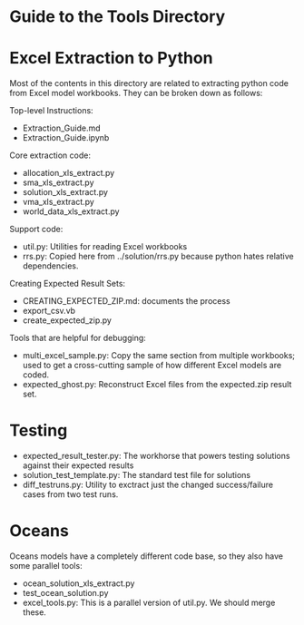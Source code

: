 # Guide to the Tools Directory

# Excel Extraction to Python

Most of the contents in this directory are related to extracting python code from Excel model workbooks.
They can be broken down as follows:

Top-level Instructions:
 * Extraction_Guide.md
 * Extraction_Guide.ipynb

Core extraction code:
 * allocation_xls_extract.py
 * sma_xls_extract.py
 * solution_xls_extract.py
 * vma_xls_extract.py
 * world_data_xls_extract.py

Support code:
 * util<area>.py:  Utilities for reading Excel workbooks
 * rrs<area>.py: Copied here from ../solution/rrs.py because python hates relative dependencies.

Creating Expected Result Sets:
 * CREATING_EXPECTED_ZIP.md: documents the process
 * export_csv.vb
 * create_expected_zip.py

Tools that are helpful for debugging:
 * multi_excel_sample.py:  Copy the same section from multiple workbooks; used to get a cross-cutting sample of how different Excel models are coded.
 * expected_ghost.py: Reconstruct Excel files from the expected.zip result set.

# Testing

 * expected_result_tester.py:  The workhorse that powers testing solutions against their expected results
 * solution_test_template.py:  The standard test file for solutions
 * diff_testruns.py:  Utility to exctract just the changed success/failure cases from two test runs.

# Oceans
Oceans models have a completely different code base, so they also have some parallel tools:
 * ocean_solution_xls_extract.py
 * test_ocean_solution.py
 * excel_tools.py:  This is a parallel version of util.py.  We should merge these.
